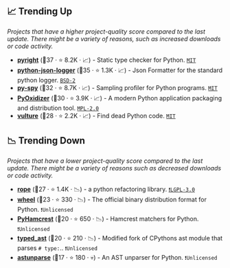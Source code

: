## 📈 Trending Up

_Projects that have a higher project-quality score compared to the last update. There might be a variety of reasons, such as increased downloads or code activity._

- <b><a href="https://github.com/microsoft/pyright">pyright</a></b> (🥇37 ·  ⭐ 8.2K · 📈) - Static type checker for Python. <code><a href="http://bit.ly/34MBwT8">MIT</a></code>
- <b><a href="https://github.com/madzak/python-json-logger">python-json-logger</a></b> (🥈35 ·  ⭐ 1.3K · 📈) - Json Formatter for the standard python logger. <code><a href="http://bit.ly/3rqEWVr">BSD-2</a></code>
- <b><a href="https://github.com/benfred/py-spy">py-spy</a></b> (🥈32 ·  ⭐ 8.7K · 📈) - Sampling profiler for Python programs. <code><a href="http://bit.ly/34MBwT8">MIT</a></code>
- <b><a href="https://github.com/indygreg/PyOxidizer">PyOxidizer</a></b> (🥈30 ·  ⭐ 3.9K · 📈) - A modern Python application packaging and distribution tool. <code><a href="http://bit.ly/3postzC">MPL-2.0</a></code>
- <b><a href="https://github.com/jendrikseipp/vulture">vulture</a></b> (🥇28 ·  ⭐ 2.2K · 📈) - Find dead Python code. <code><a href="http://bit.ly/34MBwT8">MIT</a></code>

## 📉 Trending Down

_Projects that have a lower project-quality score compared to the last update. There might be a variety of reasons such as decreased downloads or code activity._

- <b><a href="https://github.com/python-rope/rope">rope</a></b> (🥈27 ·  ⭐ 1.4K · 📉) - a python refactoring library. <code><a href="http://bit.ly/37RvQcA">❗️LGPL-3.0</a></code>
- <b><a href="https://github.com/pypa/wheel">wheel</a></b> (🥉23 ·  ⭐ 330 · 📉) - The official binary distribution format for Python. <code>❗Unlicensed</code>
- <b><a href="https://github.com/hamcrest/PyHamcrest">PyHamcrest</a></b> (🥉20 ·  ⭐ 650 · 📉) - Hamcrest matchers for Python. <code>❗Unlicensed</code>
- <b><a href="https://github.com/python/typed_ast">typed_ast</a></b> (🥉20 ·  ⭐ 210 · 📉) - Modified fork of CPythons ast module that parses `# type:`.. <code>❗Unlicensed</code>
- <b><a href="https://github.com/simonpercivall/astunparse">astunparse</a></b> (🥉17 ·  ⭐ 180 · 💀) - An AST unparser for Python. <code>❗Unlicensed</code>

